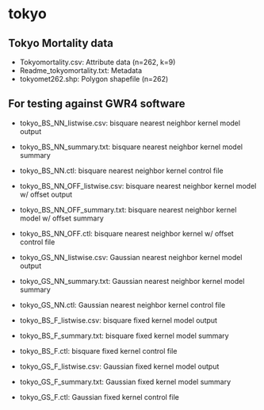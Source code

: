 tokyo
=====

Tokyo Mortality data 
--------------------

* Tokyomortality.csv: Attribute data (n=262, k=9)
* Readme_tokyomortality.txt: Metadata
* tokyomet262.shp: Polygon shapefile (n=262)

For testing against GWR4 software
---------------------------------

* tokyo_BS_NN_listwise.csv: bisquare nearest neighbor kernel model output
* tokyo_BS_NN_summary.txt: bisquare nearest neighbor kernel model summary
* tokyo_BS_NN.ctl: bisquare nearest neighbor kernel control file

* tokyo_BS_NN_OFF_listwise.csv: bisquare nearest neighbor kernel model w/ offset output
* tokyo_BS_NN_OFF_summary.txt: bisquare nearest neighbor kernel model w/ offset summary
* tokyo_BS_NN_OFF.ctl: bisquare nearest neighbor kernel w/ offset control file

* tokyo_GS_NN_listwise.csv: Gaussian nearest neighbor kernel model output
* tokyo_GS_NN_summary.txt: Gaussian nearest neighbor kernel model summary
* tokyo_GS_NN.ctl: Gaussian nearest neighbor kernel control file

* tokyo_BS_F_listwise.csv: bisquare fixed kernel model output
* tokyo_BS_F_summary.txt: bisquare fixed kernel model summary
* tokyo_BS_F.ctl: bisquare fixed kernel control file

* tokyo_GS_F_listwise.csv: Gaussian fixed kernel model output
* tokyo_GS_F_summary.txt: Gaussian fixed kernel model summary
* tokyo_GS_F.ctl: Gaussian fixed kernel control file

